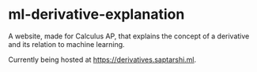 # ml-derivative-explanation
A website, made for Calculus AP, that explains the concept of a derivative and its relation to machine learning.

Currently being hosted at https://derivatives.saptarshi.ml.
